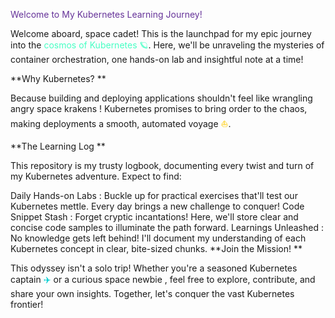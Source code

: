 <font color="#663399">Welcome to My Kubernetes Learning Journey!</font>
<br>

Welcome aboard, space cadet!  This is the launchpad for my epic journey into the <font color="#47FFC4">cosmos of Kubernetes 🪐</font>. Here, we'll be unraveling the mysteries of container orchestration, one hands-on lab and insightful note at a time!

**Why Kubernetes? **

Because building and deploying applications shouldn't feel like wrangling angry space krakens ! Kubernetes promises to bring order to the chaos, making deployments a smooth, automated voyage  <font color="#FFCC00">⛵️</font>.

**The Learning Log **

This repository is my trusty logbook, documenting every twist and turn of my Kubernetes adventure. Expect to find:

Daily Hands-on Labs <font color="#FFD700">‍</font>: Buckle up for practical exercises that'll test our Kubernetes mettle. Every day brings a new challenge to conquer!
Code Snippet Stash <font color="#9D38BD">️</font>: Forget cryptic incantations! Here, we'll store clear and concise code samples to illuminate the path forward.
Learnings Unleashed <font color="#32CD32"></font>: No knowledge gets left behind! I'll document my understanding of each Kubernetes concept in clear, bite-sized chunks.
**Join the Mission! **

This odyssey isn't a solo trip! Whether you're a seasoned Kubernetes captain <font color="#00CED1">‍✈️</font> or a curious space newbie <font color="#F0E68C"></font>, feel free to explore, contribute, and share your own insights. Together, let's conquer the vast Kubernetes frontier!